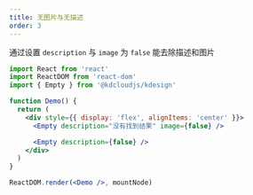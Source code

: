 ```yaml
---
title: 无图片与无描述
order: 3
---
```


通过设置 `description` 与 `image` 为 `false` 能去除描述和图片

```jsx
import React from 'react'
import ReactDOM from 'react-dom'
import { Empty } from '@kdcloudjs/kdesign'

function Demo() {
  return (
    <div style={{ display: 'flex', alignItems: 'center' }}>
      <Empty description="没有找到结果" image={false} />

      <Empty description={false} />
    </div>
  )
}

ReactDOM.render(<Demo />, mountNode)
```

